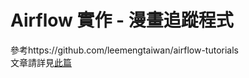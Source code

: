 # Airflow 實作 - 漫畫追蹤程式
<div>參考https://github.com/leemengtaiwan/airflow-tutorials</div>
<div>文章請詳見<a href="https://leemeng.tw/a-story-about-airflow-and-data-engineering-using-how-to-use-python-to-catch-up-with-latest-comics-as-an-example.html">此篇</a></div>
